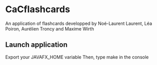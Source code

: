# CaCflashcards
An application of flashcards developped by Noé-Laurent Laurent, Léa Poiron, Aurélien Troncy and Maxime Wirth

## Launch application
Export your JAVAFX_HOME variable
Then, type make in the console
